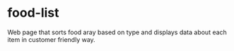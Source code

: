 # food-list

Web page that sorts food aray based on type and displays data about each item in customer friendly way.
